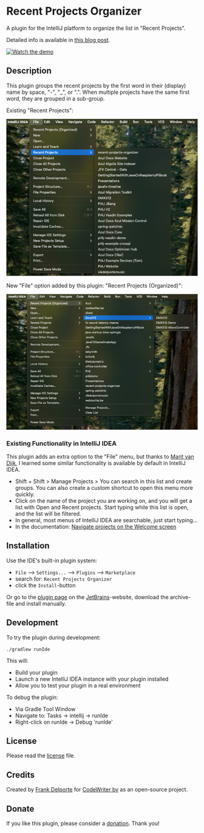 # Recent Projects Organizer

A plugin for the IntelliJ platform to organize the list in "Recent Projects".

Detailed info is available
in [this blog post](https://webtechie.be/post/2025-09-18-jetbrains-intellijidea-plugin-recent-project-organizer/).

[![Watch the demo](https://img.youtube.com/vi/d0j_PVqXxRc/0.jpg)](https://www.youtube.com/watch?v=d0j_PVqXxRc)

## Description

This plugin groups the recent projects by the first word in their (display) name by space, "-", "_", or ".". When
multiple projects have the same first word, they are grouped in a sub-group.

Existing "Recent Projects":

![Recent Projects](screenshots/recent-projects.png)

New "File" option added by this plugin: "Recent Projects (Organized)":

![Recent Projects Organized](screenshots/recent-projects-organized.png)

### Existing Functionality in IntelliJ IDEA

This plugin adds an extra option to the "File" menu, but thanks to [Marit van Dijk](https://github.com/mlvandijk), I
learned some similar functionality is available by default in IntelliJ IDEA.

* Shift + Shift > Manage Projects > You can search in this list and create groups. You can also create a custom shortcut
  to open this menu more quickly.
* Click on the name of the project you are working on, and you will get a list with Open and Recent projects. Start
  typing while this list is open, and the list will be filtered.
* In general, most menus of IntelliJ IDEA are searchable, just start typing...
* In the
  documentation: [Navigate projects on the Welcome screen](https://www.jetbrains.com/help/idea/open-close-and-move-projects.html#navigate-welcome-screen)

## Installation

Use the IDE's built-in plugin system:

* `File` --> `Settings...` --> `Plugins` --> `Marketplace`
* search for: `Recent Projects Organizer`
* click the `Install`-button

Or go to the [plugin page](https://plugins.jetbrains.com/plugin/28455-recent-projects-organizer) on
the [JetBrains](https://www.jetbrains.com)-website, download the archive-file and install manually.

## Development

To try the plugin during development:

```
./gradlew runIde
```

This will:

* Build your plugin
* Launch a new IntelliJ IDEA instance with your plugin installed
* Allow you to test your plugin in a real environment

To debug the plugin:

* Via Gradle Tool Window
* Navigate to: Tasks → intellij → runIde
* Right-click on runIde → Debug 'runIde'

## License

Please read the [license](LICENSE) file.

## Credits

Created by [Frank Delporte](https://www.linkedin.com/in/frankdelporte/) for [CodeWriter bv](https://codewriter.be/) as
an open-source project.

## Donate

If you like this plugin, please consider a [donation](https://buymeacoffee.com/frankdelporte). Thank you!
